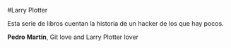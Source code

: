 #Larry Plotter

Esta serie de libros cuentan la historia de un hacker de los que hay pocos.

**Pedro Martín**, Git love and Larry Plotter lover

